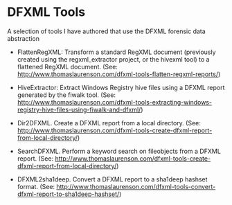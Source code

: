 # DFXML Tools

A selection of tools I have authored that use the DFXML forensic data abstraction

* FlattenRegXML: Transform a standard RegXML document (previously created using the regxml_extractor project, or the hivexml tool) to a flattened RegXML document. (See: http://www.thomaslaurenson.com/dfxml-tools-flatten-regxml-reports/)

* HiveExtractor: Extract Windows Registry hive files using a DFXML report generated by the fiwalk tool. (See: http://www.thomaslaurenson.com/dfxml-tools-extracting-windows-registry-hive-files-using-fiwalk-and-dfxml/)

* Dir2DFXML. Create a DFXML report from a local directory. (See: http://www.thomaslaurenson.com/dfxml-tools-create-dfxml-report-from-local-directory/)

* SearchDFXML. Perform a keyword search on fileobjects from a DFXML report. (See: http://www.thomaslaurenson.com/dfxml-tools-create-dfxml-report-from-local-directory/)

* DFXML2sha1deep. Convert a DFXML report to a sha1deep hashset format. (See: http://www.thomaslaurenson.com/dfxml-tools-convert-dfxml-report-to-sha1deep-hashset/)
